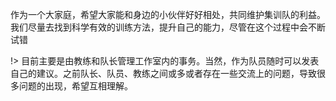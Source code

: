 ﻿作为一个大家庭，希望大家能和身边的小伙伴好好相处，共同维护集训队的利益。  
我们尽量去找到科学有效的训练方法，提升自己的能力，尽管在这个过程中会不断试错

!> 目前主要是由教练和队长管理工作室内的事务。当然，作为队员随时可以发表自己的建议。之前队长、队员、教练之间或多或者存在一些交流上的问题，导致很多问题的出现，希望互相理解。